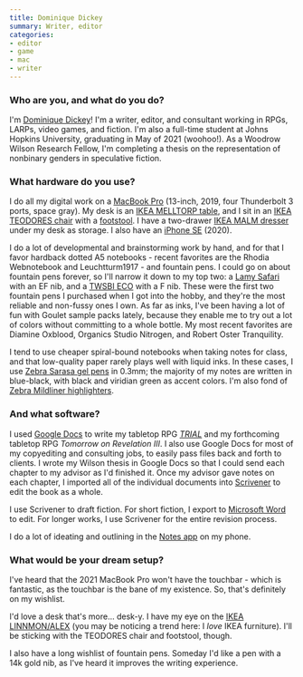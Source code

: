 ```yaml
---
title: Dominique Dickey
summary: Writer, editor
categories:
- editor
- game
- mac
- writer
---
```


### Who are you, and what do you do?

I'm [Dominique Dickey](https://dominiquedickey.com/ "Dominique's website.")! I'm a writer, editor, and consultant working in RPGs, LARPs, video games, and fiction. I'm also a full-time student at Johns Hopkins University, graduating in May of 2021 (woohoo!). As a Woodrow Wilson Research Fellow, I'm completing a thesis on the representation of nonbinary genders in speculative fiction.

### What hardware do you use?

I do all my digital work on a [MacBook Pro][macbook-pro] (13-inch, 2019, four Thunderbolt 3 ports, space gray). My desk is an [IKEA MELLTORP table][melltorp], and I sit in an [IKEA TEODORES chair][teodores] with a [footstool][rhino-ii]. I have a two-drawer [IKEA MALM dresser][malm] under my desk as storage. I also have an [iPhone SE][iphone-se] (2020).
 
I do a lot of developmental and brainstorming work by hand, and for that I favor hardback dotted A5 notebooks - recent favorites are the Rhodia Webnotebook and Leuchtturm1917 - and fountain pens. I could go on about fountain pens forever, so I'll narrow it down to my top two: a [Lamy Safari][safari-fountain-pen] with an EF nib, and a [TWSBI ECO][eco] with a F nib. These were the first two fountain pens I purchased when I got into the hobby, and they're the most reliable and non-fussy ones I own. As far as inks, I've been having a lot of fun with Goulet sample packs lately, because they enable me to try out a lot of colors without committing to a whole bottle. My most recent favorites are Diamine Oxblood, Organics Studio Nitrogen, and Robert Oster Tranquility.
 
I tend to use cheaper spiral-bound notebooks when taking notes for class, and that low-quality paper rarely plays well with liquid inks. In these cases, I use [Zebra Sarasa gel pens][sarasa] in 0.3mm; the majority of my notes are written in blue-black, with black and viridian green as accent colors. I'm also fond of [Zebra Mildliner highlighters][mildliner].

### And what software?

I used [Google Docs][google-docs] to write my tabletop RPG [_TRIAL_](https://domsdickey.itch.io/trial "Dominique's narrative RPG.") and my forthcoming tabletop RPG _Tomorrow on Revelation III_. I also use Google Docs for most of my copyediting and consulting jobs, to easily pass files back and forth to clients. I wrote my Wilson thesis in Google Docs so that I could send each chapter to my advisor as I'd finished it. Once my advisor gave notes on each chapter, I imported all of the individual documents into [Scrivener][] to edit the book as a whole.
 
I use Scrivener to draft fiction. For short fiction, I export to [Microsoft Word][word] to edit. For longer works, I use Scrivener for the entire revision process.
 
I do a lot of ideating and outlining in the [Notes app][notes-ios] on my phone.

### What would be your dream setup?

I've heard that the 2021 MacBook Pro won't have the touchbar - which is fantastic, as the touchbar is the bane of my existence. So, that's definitely on my wishlist.
 
I'd love a desk that's more... desk-y. I have my eye on the [IKEA LINNMON/ALEX][linnmon-alex] (you may be noticing a trend here: I _love_ IKEA furniture). I'll be sticking with the TEODORES chair and footstool, though.
 
I also have a long wishlist of fountain pens. Someday I'd like a pen with a 14k gold nib, as I've heard it improves the writing experience.

[eco]: https://www.twsbi.com/products/twsbi-eco-clear-fountain-pen "A fountain pen."
[google-docs]: https://en.wikipedia.org/wiki/Google_Docs "A web-based office suite."
[iphone-se]: https://en.wikipedia.org/wiki/IPhone_SE "A 4 inch smartphone."
[linnmon-alex]: https://www.ikea.com/au/en/p/linnmon-alex-table-white-s09222450/ "A desk."
[macbook-pro]: https://www.apple.com/macbook-pro/ "A laptop."
[malm]: https://www.ikea.com/us/en/p/malm-2-drawer-chest-white-80214549/ "A dresser."
[melltorp]: https://www.ikea.com/au/en/p/melltorp-table-white-s79246377/ "A table."
[mildliner]: https://www.zebrapen.com/product-category/brand/mildliner/ "A softer highlighter pen."
[notes-ios]: https://en.wikipedia.org/wiki/Notes_(application) "A built-in note-taking app."
[rhino-ii]: https://www.bedbathandbeyond.com/store/product/kikklerland-reg-rhino-ii-folding-stool/3246358 "A foldable footstool."
[safari-fountain-pen]: https://www.lamy.com/eng/b2c/safari/017 "A fountain pen."
[sarasa]: https://www.zebrapen.com/product-category/brand/sarasa/ "A retractable ink pen."
[scrivener]: http://literatureandlatte.com/scrivener.php "A Mac text editor aimed at writers."
[teodores]: https://www.ikea.com/au/en/p/teodores-chair-white-70350938/ "A chair."
[word]: https://products.office.com/en-us/word "A document editor."
